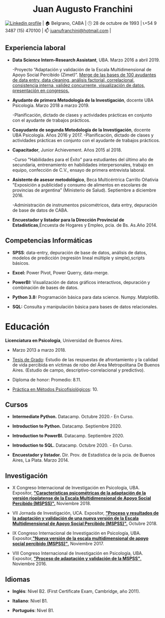 <h1 align="center">Juan Augusto Franchini </h1>
<p align="center">

[![Linkedin profile](https://cdn3.iconfinder.com/data/icons/socialnetworking/32/linkedin.png)](https://www.linkedin.com/in/juan-augusto-franchini) | :house: Belgrano, CABA | :clock3: 28 de octubre de 1993 | :telephone_receiver:+54 9 3487 (15) 470100 | :mailbox: juanufranchini@hotmail.com | </p>

## Experiencia laboral

-   **Data Science Intern-Research Assistant**, UBA. Marzo 2016 a abril 2019.
    
    -Proyecto “Adaptación y validación de la Escala Multidimensional de Apoyo Social Percibido (Zimet)”. [Merge de las bases de 100 ayudantes de data entry, data cleaning, análisis factorial, correlacional, consistencia interna, validez concurrente, visualización de datos, presentación en congresos.](https://github.com/PsyJuanFranchini/PsyJuanFranchini/blob/main/Multimedia/SPSS-Sample-Syntax-Zimet-MasterDB-2018-2015) 

-   **Ayudante de primera Metodología de la Investigación**, docente UBA Psicología. Marzo 2018 a marzo 2019.

    -Planificación, dictado de clases y actividades prácticas en conjunto con el ayudante de trabajos prácticos. 

-   **Coayudante de segunda Metodología de la Investigación**, docente UBA Psicología. Años 2016 y 2017.
    -Planificación, dictado de clases y actividades prácticas en conjunto con el ayudante de trabajos prácticos. 

-   **Capacitador**, Junior Achievement. Años 2015 al 2018.
    
    -Curso "Habilidades para el Éxito" para estudiantes del último año de secundaria, entrenamiento en habilidades interpersonales, trabajo en equipo, confección de C.V., ensayo de primera entrevista laboral. 

-   **Asistente de asesor metodológico**, Beca Multicéntrica Carrillo Oñativia "Exposición a publicidad y consumo de alimentos en escolares de provincias de argentina” (Ministerio de Salud). Septiembre a diciembre 2016.

    -Administración de instrumentos psicométricos, data entry, depuración de base de datos de CABA. 

-   **Encuestador y listador para la Dirección Provincial de Estadísticas**,Encuesta de Hogares y Empleo, pcia. de Bs. As.Año 2014.

## Competencias Informáticas

-   **SPSS**: data-entry, depuración de base de datos, análisis de datos, modelos de predicción (regresión lineal múltiple y simple),scripts básicos.

-   **Excel:** Power Pivot, Power Querry, data-merge.

-   **PowerBI:** Visualización de datos gráficos interactivos, depuración y combinación de bases de datos.

-   **Python 3.8:** Programación básica para data science. Numpy. Matplotlib.

-   **SQL:** Consulta y manipulación básica para bases de datos relacionales.

# Educación

**Licenciatura en Psicología**, Universidad de Buenos Aires.

-   Marzo 2013 a marzo 2018.

-   [Tesis de Grado](https://github.com/PsyJuanFranchini/PsyJuanFranchini/blob/main/Multimedia/Tesis%20Franchini%202018-03-07.pdf): Estudio de las respuestas de afrontamiento y la calidad de vida percibida en víctimas de robo del Área Metropolitana De Buenos Aires. (Estudio de campo, descriptivo-correlacional y predictivo).

-   Diploma de honor: Promedio: 8.11.

-   [Práctica en Métodos Psicofisiológicos](https://github.com/PsyJuanFranchini/PsyJuanFranchini/blob/main/Multimedia/Poster-Proyecto-de-Investigacion-Metodos-Psicofiologicos.pdf): 10.

## Cursos

-   **Intermediate Python.** Datacamp. Octubre 2020.- En Curso.

-   **Introduction to Python.** Datacamp. Septiembre 2020.

-   **Introduction to PowerBI.** Datacamp. Septiembre 2020.

-   **Introduction to SQL.** Datacamp. Octubre 2020. - En Curso.

-   **Encuestador y listador.** Dir. Prov. de Estadística de la pcia. de Buenos Aires, La Plata. Marzo 2014.

## Investigación

-   X Congreso Internacional de
    Investigación en Psicología, UBA. Expositor, [**"Características psicométricas de la
    adaptación de la versión rioplatense de la Escala Multidimensional
    de Apoyo Social Percibido (MSPSS)".**](https://github.com/PsyJuanFranchini/PsyJuanFranchini/blob/main/Multimedia/P%C3%B3ster%20UBA%202018.pdf) Noviembre 2018.

-   VII Jornada de Investigación, UCA. Expositor, [**"Proceso y resultados de la adaptación y validación de una nueva versión de la Escala Multidimensional de Apoyo Social Percibido (MSPSS)".**](https://github.com/PsyJuanFranchini/PsyJuanFranchini/blob/main/Multimedia/Presentaci%C3%B3n%20PPT%20%20UCA%202018.ppt) Octubre 2018.

-   IX Congreso Internacional de Investigación en Psicología, UBA. Expositor,[**"Nueva versión de la escala multidimensional de apoyo social percibido (MSPSS)"**.](https://github.com/PsyJuanFranchini/PsyJuanFranchini/blob/main/Multimedia/P%C3%B3ster%20UBA%202017.pdf) Noviembre 2017.

-   VIII Congreso Internacional de Investigación en Psicología, UBA. Expositor, [**"Proceso de adaptación y validación de la MSPSS"**.](https://github.com/PsyJuanFranchini/PsyJuanFranchini/blob/main/Multimedia/P%C3%B3ster%20UBA%202016.pdf) Noviembre 2016.

## Idiomas

-   **Inglés**: Nivel B2. (First Certificate Exam, Cambridge, año 2011).

-   **Italiano**: Nivel B1.

-   **Portugués**: Nivel B1.

